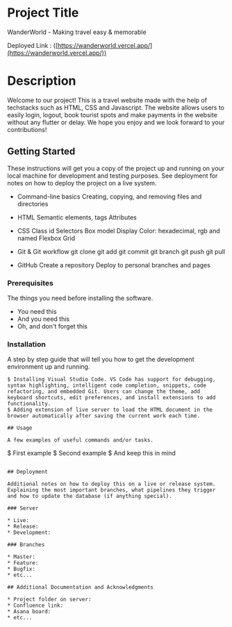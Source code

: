 # Project Title
WanderWorld - Making travel easy & memorable

Deployed Link : ([https://wanderworld.vercel.app/](https://wanderworld.vercel.app/))

# Description
Welcome to our project! This is a travel website made with the help of techstacks such as HTML, CSS and Javascript. The website allows users to  easily login, logout, book tourist spots and make payments in the website without any flutter or delay. We hope you enjoy and we look forward to your contributions!

## Getting Started

These instructions will get you a copy of the project up and running on your local machine for development and testing purposes. See deployment for notes on how to deploy the project on a live system.

* Command-line basics
Creating, copying, and removing files and directories

* HTML
Semantic elements, tags
Attributes

* CSS
Class
id
Selectors
Box model
Display
Color: hexadecimal, rgb and named
Flexbox
Grid

* Git & Git workflow
git clone
git add
git commit
git branch
git push
git pull

* GitHub
Create a repository
Deploy to personal branches and pages

### Prerequisites

The things you need before installing the software.

* You need this
* And you need this
* Oh, and don't forget this

### Installation

A step by step guide that will tell you how to get the development environment up and running.

```
$ Installing Visual Studio Code. VS Code has support for debugging, syntax highlighting, intelligent code completion, snippets, code refactoring, and embedded Git. Users can change the theme, add keyboard shortcuts, edit preferences, and install extensions to add functionality.
$ Adding extension of live server to load the HTML document in the browser automatically after saving the current work each time.

## Usage

A few examples of useful commands and/or tasks.
```
$ First example
$ Second example
$ And keep this in mind
```

## Deployment

Additional notes on how to deploy this on a live or release system. Explaining the most important branches, what pipelines they trigger and how to update the database (if anything special).

### Server

* Live:
* Release:
* Development:

### Branches

* Master:
* Feature:
* Bugfix:
* etc...

## Additional Documentation and Acknowledgments

* Project folder on server:
* Confluence link:
* Asana board:
* etc...
